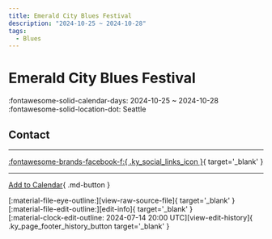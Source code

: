 ```yaml
---
title: Emerald City Blues Festival
description: "2024-10-25 ~ 2024-10-28"
tags:
  - Blues
---
```


# Emerald City Blues Festival 

:fontawesome-solid-calendar-days: 2024-10-25 ~ 2024-10-28  
:fontawesome-solid-location-dot: Seattle  

## Contact


---

 [:fontawesome-brands-facebook-f:{ .ky_social_links_icon }](https://www.facebook.com/events/252207960748120){ target='_blank' }

---

[Add to Calendar](https://swing.news/ics/en/2024/us/emerald-city-blues-festival-2024.ics){ .md-button }

<div class="ky_page_footer" markdown>
<div class="ky_page_footer_trailing" markdown="span">
[:material-file-eye-outline:][view-raw-source-file]{ target='_blank' }
[:material-file-edit-outline:][edit-info]{ target='_blank' }
</div>
<div class="ky_page_footer_leading" markdown="span">
[:material-clock-edit-outline: 2024-07-14 20:00 UTC][view-edit-history]{ .ky_page_footer_history_button target='_blank' }
</div>
</div>

[view-raw-source-file]: https://github.com/swingdance/events/blob/main/2024/us/emerald-city-blues-festival-2024.json "View Raw Source File"
[edit-info]: https://github.com/swingdance/events/issues/new?assignees=&labels=update+event&projects=&template=03-update_entity.yml&title=%5B2024%2Fus%5D%20Emerald%20City%20Blues%20Festival&region=us&year=2024&id=emerald-city-blues-festival-2024&name=Emerald%20City%20Blues%20Festival&org_id= "Edit Info"

[view-edit-history]: https://github.com/swingdance/events/commits/main/2024/us/emerald-city-blues-festival-2024.json "View Edit History"
